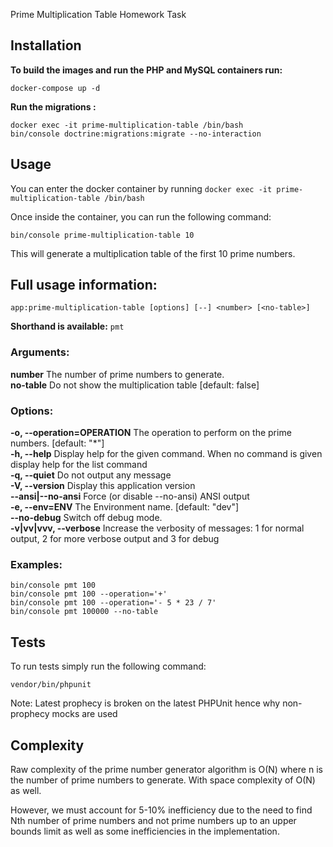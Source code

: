 Prime Multiplication Table Homework Task


## Installation
**To build the images and run the PHP and MySQL containers run:**
```
docker-compose up -d
```


**Run the migrations :**
```
docker exec -it prime-multiplication-table /bin/bash
bin/console doctrine:migrations:migrate --no-interaction
```

## Usage
You can enter the docker container by running ```docker exec -it prime-multiplication-table /bin/bash``` 

Once inside the container, you can run the following command:

```
bin/console prime-multiplication-table 10
```

This will generate a multiplication table of the first 10 prime numbers.

## Full usage information:

```app:prime-multiplication-table [options] [--] <number> [<no-table>] ```                                                          

**Shorthand is available:** 
```pmt```

### Arguments:                                                                                                                      
**number**                     The number of prime numbers to generate.                                                           
**no-table**                   Do not show the multiplication table [default: false]

### Options:                                                                                                                       
**-o, --operation=OPERATION**  The operation to perform on the prime numbers. [default: "*"]                                      
**-h, --help**                 Display help for the given command. When no command is given display help for the list command     
**-q, --quiet**                Do not output any message                                                                          
**-V, --version**              Display this application version                                                                   
**--ansi|--no-ansi**       Force (or disable --no-ansi) ANSI output                                                           
**-e, --env=ENV**              The Environment name. [default: "dev"]                                                             
**--no-debug**             Switch off debug mode.                                                                             
**-v|vv|vvv, --verbose**       Increase the verbosity of messages: 1 for normal output, 2 for more verbose output and 3 for debug

### Examples:
```
bin/console pmt 100
bin/console pmt 100 --operation='+'
bin/console pmt 100 --operation='- 5 * 23 / 7'
bin/console pmt 100000 --no-table
```

## Tests
To run tests simply run the following command:
```
vendor/bin/phpunit
```
Note: Latest prophecy is broken on the latest PHPUnit hence why non-prophecy mocks are used
## Complexity
Raw complexity of the prime number generator algorithm is  O(N) where n is the number of prime numbers to generate.
With space complexity of O(N) as well.

However, we must account for 5-10% inefficiency due to the need to find Nth number of prime numbers and not prime numbers up to an upper bounds limit as well as some inefficiencies in the implementation. 
